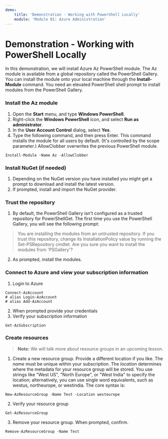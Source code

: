 ```yaml
---
demo:
    title: 'Demonstration - Working with PowerShell Lo­cally'
    module: 'Module 01: Azure Administration'
---
```


# Demonstration - Working with PowerShell Lo­cally 

In this demonstration, we will install Azure Az PowerShell module. The
Az module is available from a global repository called the PowerShell
Gallery. You can install the module onto your local machine through the **Install-Module** command. You need an elevated PowerShell shell prompt to install modules from the PowerShell Gallery.

### Install the Az module  
  
1.  Open the **Start** menu, and type **Windows PowerShell**.
2.  Right-click the **Windows PowerShell** icon, and select **Run as administrator**.
3.  In the **User Account Control** dialog, select **Yes**.
4.  Type the following command, and then press Enter. This command installs the module for all users by default. (It\'s controlled by the scope parameter.) AllowClobber overwrites the previous PowerShell module.

``` posh
Install-Module -Name Az -AllowClobber
```

### Install NuGet (if needed) 
  
1.  Depending on the NuGet version you have installed you might get a prompt to download and install the latest version.
2.  If prompted, install and import the NuGet provider.

### Trust the repository 

1.  By default, the PowerShell Gallery isn\'t configured as a trusted repository for PowerShellGet. The first time you use the PowerShell Gallery, you will see the following prompt:

> You are installing the modules from an untrusted repository. If you trust this repository, change its InstallationPolicy value by running the Set-PSRepository cmdlet. Are you sure you want to install the modules from \'PSGallery\'?

2.  As prompted, install the modules.

### Connect to Azure and view your subscription information 

1.  Login to Azure 

``` posh
Connect-AzAccount
# alias Login-AzAccount
# alias Add-AzAccount
```

2.  When prompted provide your credentials
3.  Verify your subscription information 

``` posh
Get-AzSubscription
```

### Create resources 

> **Note:** We will talk more about resource groups in an upcoming lesson.

1.  Create a new resource group. Provide a different location if you like. The *name* must be unique within your subscription. The *location* determines where the metadata for your resource group will be stored. You use strings like "West US", \"North Europe\", or "West India" to specify the location; alternatively, you can use single word equivalents, such as westus, northeurope, or westindia. The core syntax is:

``` posh
New-AzResourceGroup -Name Test -Location westeurope
```

2.  Verify your resource group 

``` posh
Get-AzResourceGroup
```

3.  Remove your resource group. When prompted, confirm.

``` posh
Remove-AzResourceGroup -Name Test
```
